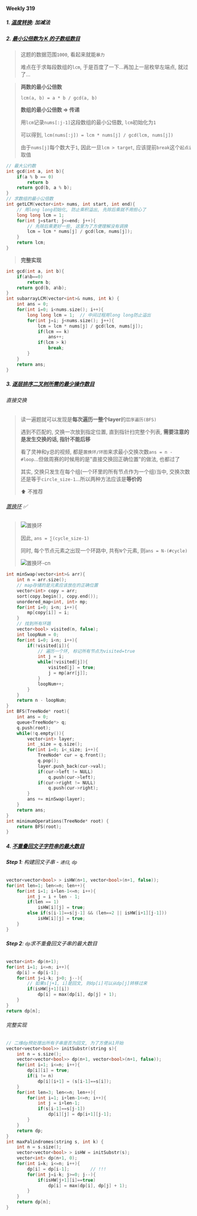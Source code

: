 #### Weekly 319

##### 1. [温度转换](https://leetcode.cn/problems/convert-the-temperature/): 加减法


##### 2. [最小公倍数为 K 的子数组数目](https://leetcode.cn/problems/number-of-subarrays-with-lcm-equal-to-k/)

> 这题的数据范围`1000`, 看起来就能`暴力`
> 
> 难点在于求每段数组的`lcm`, 于是百度了一下...再加上一层枚举左端点, 就过了...

> **两数的最小公倍数**
> 
> `lcm(a, b) = a * b / gcd(a, b)`
> 
> **数组的最小公倍数 => 传递**
> 
> 用`lcm`记录`nums[:j-1]`这段数组的最小公倍数, `lcm`初始化为`1`
> 
> 可以得到, `lcm(nums[:j]) = lcm * nums[j] / gcd(lcm, nums[j])`
> 
> 由于`nums[j]`每个数大于`1`, 因此一旦`lcm > target`, 应该提前`break`这个`起点i`取值

```CPP
// 最大公约数
int gcd(int a, int b){
    if(a % b == 0)
        return b
    return gcd(b, a % b);
}
// 求数组的最小公倍数
int getLCM(vector<int> nums, int start, int end){
    // 用long long初始化, 防止乘积溢出, 先除后乘就不用担心了
    long long lcm = 1;
    for(int j=start; j<=end; j++){
        // 先除后乘更好一些, 这里为了方便理解没有调换
        lcm = lcm * nums[j] / gcd(lcm, nums[j]);
    }
    return lcm;
}
```

> **完整实现**
```CPP
int gcd(int a, int b){
    if(a%b==0)
        return b;
    return gcd(b, a%b);
}
int subarrayLCM(vector<int>& nums, int k) {
    int ans = 0;
    for(int i=0; i<nums.size(); i++){
        long long lcm = 1;  // 中间过程用long long防止溢出
        for(int j=i; j<nums.size(); j++){
            lcm = lcm * nums[j] / gcd(lcm, nums[j]);
            if(lcm == k)
                ans++;
            if(lcm > k)
                break;
        }
    }
    return ans;
}
```


##### 3. [逐层排序二叉树所需的最少操作数目](https://leetcode.cn/problems/minimum-number-of-operations-to-sort-a-binary-tree-by-level/)

###### 直接交换

> 读一遍题就可以发现是**每次遍历一整个layer**的`层序遍历(BFS)`
> 
> 遇到不匹配的, 交换一次放到指定位置, 直到指针扫完整个列表, **需要注意的是发生交换的话, 指针不能后移**
> 
> 看了灵神和y总的视频, 都是`置换环/环图`来求最小交换次数`ans = n - #loop`...但做周赛的时候用的是"直接交换回正确位置"的做法, 也都过了
> 
> 其实, 交换只发生在每个组(一个环里的所有节点作为一个组)当中, 交换次数还是等于`circle_size-1`...所以两种方法应该是**等价的**
>
> ⬆️ 不推荐

###### [置换环](/markdown/%E4%B8%93%E9%A2%98%20-%20%E7%BD%AE%E6%8D%A2%E7%8E%AF.md) ✅

> ![置换环](/appendix/%E7%BD%AE%E6%8D%A2%E7%8E%AF-1.png)
> 
> 因此, `ans = ∑(cycle_size-1)`
>
> 同时, 每个节点元素之出现一个环路中, 共有`N`个元素, 则`ans = N-(#cycle)`
> 
> ![置换环-cn](/appendix/%E7%BD%AE%E6%8D%A2%E7%8E%AF.png)

```CPP
int minSwap(vector<int>& arr){
    int n = arr.size();
    // map存储的是元素应该放在的正确位置
    vector<int> copy = arr;
    sort(copy.begin(), copy.end());
    unordered_map<int, int> mp;
    for(int i=0; i<n; i++){
        mp[copy[i]] = i;
    }
    // 找到所有环路
    vector<bool> visited(n, false);
    int loopNum = 0;
    for(int i=0; i<n; i++){
        if(!visited[i]){
            // 遍历一个环, 标记所有节点为visited=true
            int j = i;
            while(!visited[j]){
                visited[j] = true;
                j = mp[arr[j]];
            }
            loopNum++;
        }
    }
    return n - loopNum;
}
int BFS(TreeNode* root){
    int ans = 0;
    queue<TreeNode*> q;
    q.push(root);
    while(!q.empty()){
        vector<int> layer;
        int _size = q.size();
        for(int i=0; i<_size; i++){
            TreeNode* cur = q.front();
            q.pop();
            layer.push_back(cur->val);
            if(cur->left != NULL)
                q.push(cur->left);
            if(cur->right != NULL)
                q.push(cur->right);
        }
        ans += minSwap(layer);
    }
    return ans;
}
int minimumOperations(TreeNode* root) {
    return BFS(root);
}
```


##### 4. [不重叠回文子字符串的最大数目](https://leetcode.cn/problems/maximum-number-of-non-overlapping-palindrome-substrings/)

###### **Step 1**: 构建回文子串 - `递归`, `dp`
```CPP
vector<vector<bool> > isHW(n+1, vector<bool>(n+1, false));
for(int len=1; len<=n; len++){
    for(int i=1; i+len-1<=n; i++){
        int j = i + len - 1;
        if(len == 1)
            isHW[i][j] = true;
        else if(s[i-1]==s[j-1] && (len==2 || isHW[i+1][j-1]))
            isHW[i][j] = true;
    }
}
```
###### **Step 2**: `dp`求不重叠回文子串的最大数目
```CPP
vector<int> dp(n+1);
for(int i=1; i<=n; i++){
    dp[i] = dp[i-1];
    for(int j=i-k; j>0; j--){
        // 如果s[j+1, i]是回文, 则dp[i]可以从dp[j]转移过来
        if(isHW[j+1][i])
            dp[i] = max(dp[i], dp[j] + 1);
    }
}
return dp[n];
```

###### 完整实现
```CPP
// 二维dp预处理出所有子串是否为回文, 为了方便从1开始
vector<vector<bool>> initSubstr(string s){
    int n = s.size();
    vector<vector<bool>> dp(n+1, vector<bool>(n+1, false));
    for(int i=1; i<=n; i++){
        dp[i][i] = true;
        if(i != n)
            dp[i][i+1] = (s[i-1]==s[i]);
    }
    for(int len=3; len<=n; len++){
        for(int i=1; i+len-1<=n; i++){
            int j = i+len-1;
            if(s[i-1]==s[j-1])
                dp[i][j] = dp[i+1][j-1];
        }
    }
    return dp;
}
int maxPalindromes(string s, int k) {
    int n = s.size();
    vector<vector<bool> > isHW = initSubstr(s);
    vector<int> dp(n+1, 0);
    for(int i=k; i<=n; i++){
        dp[i] = dp[i-1];        // !!!
        for(int j=i-k; j>=0; j--){
            if(isHW[j+1][i]==true)
                dp[i] = max(dp[i], dp[j] + 1);
        }
    }
    return dp[n];
}
```
